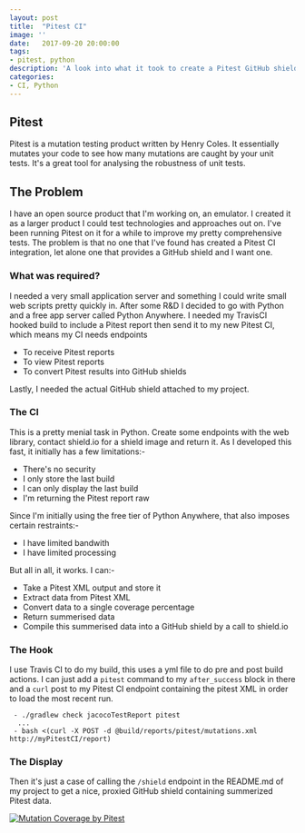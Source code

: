 ```yaml
---
layout: post
title:  "Pitest CI"
image: ''
date:   2017-09-20 20:00:00
tags:
- pitest, python
description: 'A look into what it took to create a Pitest GitHub shield'
categories:
- CI, Python 
---
```


## Pitest

Pitest is a mutation testing product written by Henry Coles.  It essentially mutates your code to see how many mutations are caught by your unit tests.  It's a great tool for analysing the robustness of unit tests.

## The Problem

I have an open source product that I'm working on, an emulator.  I created it as a larger product I could test technologies and approaches out on.  I've been running Pitest on it for a while to improve my pretty comprehensive tests. 
The problem is that no one that I've found has created a Pitest CI integration, let alone one that provides a GitHub shield and I want one.

### What was required?

I needed a very small application server and something I could write small web scripts pretty quickly in.  After some R&D I decided to go with Python and a free app server called Python Anywhere.
I needed my TravisCI hooked build to include a Pitest report then send it to my new Pitest CI, which means my CI needs endpoints

  - To receive Pitest reports
  - To view Pitest reports
  - To convert Pitest results into GitHub shields

 Lastly, I needed the actual GitHub shield attached to my project.

 ### The CI

 This is a pretty menial task in Python.  Create some endpoints with the web library, contact shield.io for a shield image and return it.
 As I developed this fast, it initially has a few limitations:-

   - There's no security
   - I only store the last build
   - I can only display the last build
   - I'm returning the Pitest report raw

  Since I'm initially using the free tier of Python Anywhere, that also imposes certain restraints:-

   - I have limited bandwith
   - I have limited processing

   But all in all, it works.  I can:-

   - Take a Pitest XML output and store it
   - Extract data from Pitest XML
   - Convert data to a single coverage percentage
   - Return summerised data
   - Compile this summerised data into a GitHub shield by a call to shield.io

 ### The Hook

 I use Travis CI to do my build, this uses a yml file to do pre and post build actions.  I can just add a `pitest` command to my `after_success` block in there and a `curl` post to my Pitest CI endpoint containing the pitest XML in order to load the most recent run.

```
 - ./gradlew check jacocoTestReport pitest
  ...
 - bash <(curl -X POST -d @build/reports/pitest/mutations.xml http://myPitestCI/report)
 ```

 ### The Display

 Then it's just a case of calling the `/shield` endpoint in the README.md of my project to get a nice, proxied GitHub shield containing summerized Pitest data.

 [![Mutation Coverage by Pitest](http://rossdrew.pythonanywhere.com/shield)](http://rossdrew.pythonanywhere.com/report)